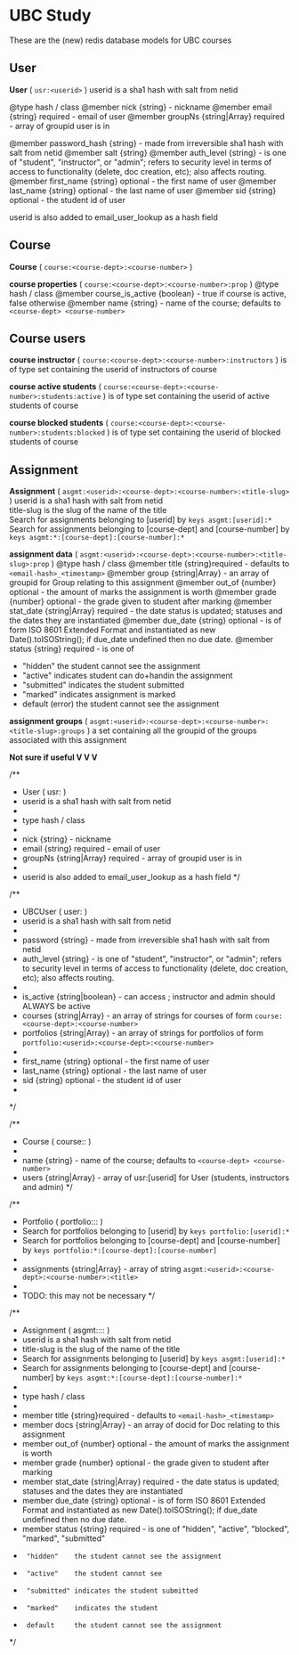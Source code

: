 # UBC Study

These are the (new) redis database models for UBC courses

## User

**User** ( `usr:<userid>` )
userid is a sha1 hash with salt from netid

@type    hash / class
@member nick     {string} - nickname
@member email    {string} required - email of user
@member groupNs  {string|Array<string>} required - array of groupid user is in

@member password_hash {string} - made from irreversible sha1 hash with salt from netid
@member salt       {string}
@member auth_level {string} - is one of "student", "instructor", or "admin"; refers to security level in terms of access to functionality (delete, doc creation, etc); also affects routing.
@member first_name {string} optional - the first name of user
@member last_name  {string} optional - the last name of user
@member sid        {string} optional - the student id of user

userid is also added to email_user_lookup as a hash field

## Course

**Course** ( `course:<course-dept>:<course-number>` )

**course properties** ( `course:<course-dept>:<course-number>:prop` )
@type hash / class
@member course_is_active {boolean} - true if course is active, false otherwise
@member name  {string} - name of the course; defaults to `<course-dept> <course-number>`

## Course users

**course instructor** ( `course:<course-dept>:<course-number>:instructors` ) is of type set containing the userid of instructors of course

**course active students** ( `course:<course-dept>:<course-number>:students:active` ) is of type set containing the userid of active students of course

**course blocked students** ( `course:<course-dept>:<course-number>:students:blocked` ) is of type set containing the userid of blocked students of course

## Assignment

**Assignment** ( `asgmt:<userid>:<course-dept>:<course-number>:<title-slug>` )
userid      is a sha1 hash with salt from netid  
title-slug  is the slug of the name of the title  
Search for assignments belonging to [userid] by `keys asgmt:[userid]:*`  
Search for assignments belonging to [course-dept] and [course-number] by `keys asgmt:*:[course-dept]:[course-number]:*`  

**assignment data** ( `asgmt:<userid>:<course-dept>:<course-number>:<title-slug>:prop` )
@type    hash / class 
@member title     {string}required - defaults to `<email-hash>_<timestamp>` 
@member group     {string|Array<string>} - an array of groupid for Group relating to this assignment
@member out_of    {number} optional - the amount of marks the assignment is worth 
@member grade     {number} optional - the grade given to student after marking 
@member stat_date {string|Array<string>} required - the date status is updated; statuses and the dates they are instantiated 
@member due_date  {string} optional - is of form ISO 8601 Extended Format and instantiated as new Date().toISOString(); if due_date undefined then no due date. 
@member status   {string} required - is one of 
 -   "hidden"    the student cannot see the assignment 
 -   "active"    indicates student can do+handin the assignment 
 -   "submitted" indicates the student submitted 
 -   "marked"    indicates assignment is marked 
 -   default     (error) the student cannot see the assignment

**assignment groups** ( `asgmt:<userid>:<course-dept>:<course-number>:<title-slug>:groups` ) a set containing all the groupid of the groups associated with this assignment

**Not sure if useful V V V**

 /**
  * User ( usr:<userid> )
  * userid is a sha1 hash with salt from netid
  *
  * type    hash / class
  *
  * nick     {string} - nickname
  * email    {string} required - email of user
  * groupNs  {string|Array<string>} required - array of groupid user is in
  *
  * userid is also added to email_user_lookup as a hash field
  */

 /**
  * UBCUser ( user:<userid> )
  * userid is a sha1 hash with salt from netid
  *
  * password   {string} - made from irreversible sha1 hash with salt from netid
  * auth_level {string} - is one of "student", "instructor", or "admin"; refers to security level in terms of access to functionality (delete, doc creation, etc); also affects routing.
  *
  * is_active   {string|boolean} - can access ; instructor and admin should ALWAYS be active
  * courses    {string|Array<string>} - an array of strings for courses of form `course:<course-dept>:<course-number>`
  * portfolios {string|Array<string>} - an array of strings for portfolios of form `portfolio:<userid>:<course-dept>:<course-number>`
  *
  * first_name {string} optional - the first name of user
  * last_name  {string} optional - the last name of user
  * sid        {string} optional - the student id of user
  *
  */

 /**
  * Course ( course:<course-dept>:<course-number> )
  *
  * name  {string} - name of the course; defaults to `<course-dept> <course-number>`
  * users {string|Array<string>} - array of usr:[userid] for User (students, instructors and admin)
  */

 /**
  * Portfolio ( portfolio:<userid>:<course-dept>:<course-number> )
  * Search for portfolios belonging to [userid] by `keys portfolio:[userid]:*`
  * Search for portfolios belonging to [course-dept] and [course-number] by `keys portfolio:*:[course-dept]:[course-number]`
  *
  * assignments {string|Array<string>} - array of string `asgmt:<userid>:<course-dept>:<course-number>:<title>`
  *
  * TODO: this may not be necessary
  */

 /**
  * Assignment ( asgmt:<userid>:<course-dept>:<course-number>:<title-slug> )
  * userid      is a sha1 hash with salt from netid
  * title-slug  is the slug of the name of the title
  * Search for assignments belonging to [userid] by `keys asgmt:[userid]:*`
  * Search for assignments belonging to [course-dept] and [course-number] by `keys asgmt:*:[course-dept]:[course-number]:*`
  *
  * type    hash / class
  *
  * member title     {string}required - defaults to `<email-hash>_<timestamp>`
  * member docs      {string|Array<string>} - an array of docid for Doc relating to this assignment
  * member out_of    {number} optional - the amount of marks the assignment is worth
  * member grade     {number} optional - the grade given to student after marking
  * member stat_date {string|Array<string>} required - the date status is updated; statuses and the dates they are instantiated
  * member due_date  {string} optional - is of form ISO 8601 Extended Format and instantiated as new Date().toISOString(); if due_date undefined then no due date.
  * member status   {string} required - is one of "hidden", "active", "blocked", "marked", "submitted"
  *      "hidden"    the student cannot see the assignment
  *      "active"    the student cannot see
  *      "submitted" indicates the student submitted
  *      "marked"    indicates the student
  *      default     the student cannot see the assignment
  */